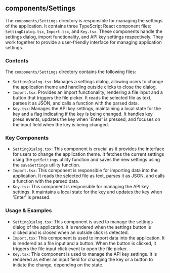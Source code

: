 
## components/Settings

The `components/Settings` directory is responsible for managing the settings of the application. It contains three TypeScript React component files: `SettingDialog.tsx`, `Import.tsx`, and `Key.tsx`. These components handle the settings dialog, import functionality, and API key settings respectively. They work together to provide a user-friendly interface for managing application settings.

### Contents

The `components/Settings` directory contains the following files:

- `SettingDialog.tsx`: Manages a settings dialog, allowing users to change the application theme and handling outside clicks to close the dialog.
- `Import.tsx`: Provides an import functionality, rendering a file input and a button that triggers the file picker. It reads the selected file as text, parses it as JSON, and calls a function with the parsed data.
- `Key.tsx`: Manages the API key settings, maintaining a local state for the key and a flag indicating if the key is being changed. It handles key press events, updates the key when 'Enter' is pressed, and focuses on the input field when the key is being changed.

### Key Components

- `SettingDialog.tsx`: This component is crucial as it provides the interface for users to change the application theme. It fetches the current settings using the `getSettings` utility function and saves the new settings using the `saveSettings` utility function.
- `Import.tsx`: This component is responsible for importing data into the application. It reads the selected file as text, parses it as JSON, and calls a function with the parsed data.
- `Key.tsx`: This component is responsible for managing the API key settings. It maintains a local state for the key and updates the key when 'Enter' is pressed.

### Usage & Examples

- `SettingDialog.tsx`: This component is used to manage the settings dialog of the application. It is rendered when the settings button is clicked and is closed when an outside click is detected.
- `Import.tsx`: This component is used to import data into the application. It is rendered as a file input and a button. When the button is clicked, it triggers the file input click event to open the file picker.
- `Key.tsx`: This component is used to manage the API key settings. It is rendered as either an input field for changing the key or a button to initiate the change, depending on the state.
